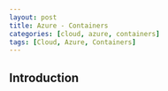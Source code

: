 ```yaml
---
layout: post
title: Azure - Containers
categories: [cloud, azure, containers]
tags: [Cloud, Azure, Containers]
---
```


## Introduction

